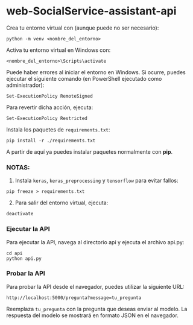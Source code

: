 # web-SocialService-assistant-api

Crea tu entorno virtual con (aunque puede no ser necesario):

```shell
python -m venv <nombre_del_entorno>
```

Activa tu entorno virtual en Windows con:

```shell
<nombre_del_entorno>\Scripts\activate
```

Puede haber errores al iniciar el entorno en Windows. Si ocurre, puedes ejecutar el siguiente comando (en PowerShell ejecutado como administrador):

```shell
Set-ExecutionPolicy RemoteSigned
```

Para revertir dicha acción, ejecuta:

```shell
Set-ExecutionPolicy Restricted
```

Instala los paquetes de `requirements.txt`:

```shell
pip install -r ./requirements.txt
```

A partir de aquí ya puedes instalar paquetes normalmente con **pip**.

### NOTAS:

1. Instala `keras`, `keras_preprocessing` y `tensorflow` para evitar fallos:

```shell
pip freeze > requirements.txt
```

2. Para salir del entorno virtual, ejecuta:

```shell
deactivate
```

### Ejecutar la API

Para ejecutar la API, navega al directorio api y ejecuta el archivo api.py:

```shell
cd api
python api.py
```

### Probar la API

Para probar la API desde el navegador, puedes utilizar la siguiente URL:

```
http://localhost:5000/pregunta?message=tu_pregunta
```

Reemplaza `tu_pregunta` con la pregunta que deseas enviar al modelo. La respuesta del modelo se mostrará en formato JSON en el navegador.

